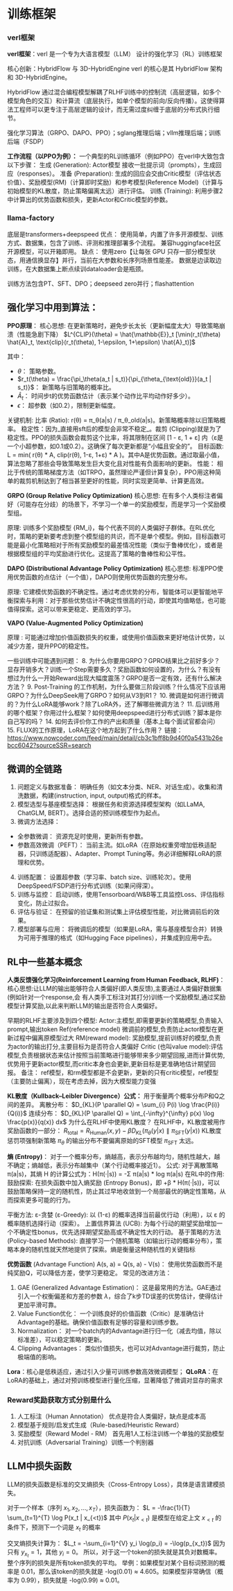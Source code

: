 # 训练框架
### verl框架
**verl框架**：verl 是一个专为大语言模型（LLM） 设计的强化学习（RL）训练框架

核心创新：HybridFlow 与 3D-HybridEngine
verl 的核心是其 HybridFlow 架构和 3D-HybridEngine。

HybridFlow 通过混合编程模型解耦了RLHF训练中的控制流（高层逻辑，如多个模型角色的交互）和计算流（底层执行，如单个模型的前向/反向传播）。这使得算法工程师可以更专注于高层逻辑的设计，而无需过度纠缠于底层的分布式执行细节。

强化学习算法（GRPO、DAPO、PPO）；sglang推理后端；vllm推理后端；训练后端（FSDP）


**工作流程（以PPO为例）：**
一个典型的RL训练循环（例如PPO）在verl中大致包含以下步骤：
生成 (Generation): Actor模型 接收一批提示词（prompts），生成回应（responses）。
准备 (Preparation): 生成的回应会交由Critic模型（评估状态价值）、奖励模型(RM)（计算即时奖励）和参考模型(Reference Model)（计算与初始模型的KL散度，防止策略偏离太远）进行评估。
训练 (Training): 利用步骤2中计算出的优势函数和损失，更新Actor和Critic模型的参数。

### llama-factory
底层是transformers+deepspeed
优点：
使用简单，内置了许多开源模型、训练方式、数据集，包含了训练、评测和推理部署多个流程。
兼容huggingface社区开源模型，可以开箱即用。
缺点：
使用zero【让每张 GPU 只存一部分模型状态，用通信换显存】并行，当前在大参数和长序列场景性能差。
数据是边读取边训练，在大数据集上断点续训dataloader会是瓶颈。

训练方法包含PT、SFT、DPO；deepseed zero并行；flashattention

## 强化学习中用到算法：
**PPO原理**：
核心思想: 在更新策略时，避免步长太长（更新幅度太大）导致策略崩溃（性能急剧下降）
$L^{CLIP}(\theta) = \hat{\mathbb{E}}_t [\min(r_t(\theta) \hat{A}_t, \text{clip}(r_t(\theta), 1-\epsilon, 1+\epsilon) \hat{A}_t)]$

其中：
- $\theta$： 策略参数。
- $r_t(\theta) = \frac{\pi_\theta(a_t | s_t)}{\pi_{\theta_{\text{old}}}(a_t | s_t)}$： 新策略与旧策略的概率比。
- $\hat{A}_t$： 时间步t的优势函数估计（表示某个动作比平均动作好多少）。
- $\epsilon$： 超参数（如0.2），限制更新幅度。

关键机制:
比率 (Ratio): r(θ) = π_θ(a|s) / π_θ_old(a|s)。新策略概率除以旧策略概率。
稳定性：因为_直接用sft后的模型会非常不稳定_。裁剪 (Clipping)就是为了稳定性。PPO的损失函数会裁剪这个比率，将其限制在区间 [1 - ε, 1 + ε] 内（ε是一个小超参数，如0.1或0.2）。这确保了每次更新都是“小幅且安全的”。
目标函数: L = min( r(θ) * A, clip(r(θ), 1-ε, 1+ε) * A )。其中A是优势函数。通过取最小值，算法忽略了那些会导致策略发生巨大变化且对性能有负面影响的更新。
性能： 相比于传统的策略梯度方法（如TRPO，虽然理论严谨但计算复杂），PPO用这种简单的裁剪机制达到了相当甚至更好的性能，同时实现更简单、计算更高效。

**GRPO (Group Relative Policy Optimization)**
核心思想: 在有多个人类标注者偏好（可能存在分歧）的场景下，不学习一个单一的奖励模型，而是学习一个奖励模型组。

原理: 训练多个奖励模型 {RM_i}，每个代表不同的人类偏好子群体。在RL优化时，策略的更新要考虑到整个模型组的共识，而不是单个模型。例如，目标函数可能是最小化策略相对于所有奖励模型的最差情况性能（类似于鲁棒优化），或者是根据模型组的平均奖励进行优化。这提高了策略的鲁棒性和公平性。

**DAPO (Distributional Advantage Policy Optimization)**
核心思想: 标准PPO使用优势函数的点估计（一个值），DAPO则使用优势函数的完整分布。

原理: 它建模优势函数的不确定性。通过考虑优势的分布，智能体可以更智能地平衡探索与利用：对于那些优势估计不确定性很高的行动，即使其均值略低，也可能值得探索。这可以带来更稳定、更高效的学习。

**VAPO (Value-Augmented Policy Optimization)**

原理 : 可能通过增加价值函数损失的权重，或使用价值函数来更好地估计优势，以减少方差，提升PPO的稳定性。


一些训练中可能遇到问题：
8. 为什么你要用GRPO？GPRO结果比之前好多少？显存开销多大？训练一个Step需要多久？奖励函数如何设置的，为什么？有没有想过为什么一开始Reward出现大幅度震荡？GRPO是否一定有效，还有什么解决方法？
9. Post-Training 的工作机制，为什么要做三阶段训练？什么情况下应该用GRPO？为什么DeepSeek用了GRPO？如何从V3到R1？
10. 微调是如何进行微调的？为什么LoRA能够work？除了LoRA外，还了解哪些微调方法？
11. 后训练用的哪个框架？你用过什么框架？如何使用deepspeed进行分布式训练？脚本是你自己写的吗？
14. 如何去评价你工作的产出和质量（基本上每个面试官都会问）
15. FLUX的工作原理，LoRA在这个地方起到了什么作用？
链接：https://www.nowcoder.com/feed/main/detail/cb3c1bff8b9d40f0a5431b26ebcc6042?sourceSSR=search


## 微调的全链路

1. 问题定义与数据准备： 明确任务（如文本分类、NER、对话生成）。收集和清洗数据，构建(instruction, input, output)格式的样本。
2. 模型选型与基座模型选择： 根据任务和资源选择模型架构（如LLaMA, ChatGLM, BERT）。选择合适的预训练模型作为起点。
3. 微调方法选择：
  - 全参数微调： 资源充足时使用，更新所有参数。
  - 参数高效微调（PEFT）： 当前主流。如LoRA（在原始权重旁增加低秩适配器，只训练适配器）、Adapter、Prompt Tuning等。务必详细解释LoRA的原理和优势。
4. 训练配置： 设置超参数（学习率、batch size、训练轮次）。使用DeepSpeed/FSDP进行分布式训练（如果问得深）。
5. 训练与监控： 启动训练，使用Tensorboard/W&B等工具监控Loss、评估指标变化，防止过拟合。
6. 评估与验证： 在预留的验证集和测试集上评估模型性能，对比微调前后的效果。
7. 模型部署与应用： 将微调后的模型（如果是LoRA，需与基座模型合并）转换为可用于推理的格式（如Hugging Face pipelines），并集成到应用中去。

## RL中一些基本概念
**人类反馈强化学习(Reinforcement Learning from Human Feedback, RLHF)**：
核心思想:让LLM的输出能够符合人类偏好(即人类反馈),主要通过人类偏好数据集(例如针对一个response,会
有人类手工标注对其打分)训练一个奖励模型,通过奖励模型计算奖励,以此来判断LLM的输出是否符合人类偏好。

早期的RLHF主要涉及到四个模型:
Actor:主模型,即需要更新的策略模型,负责输入prompt,输出token
Ref(reference model) 微调前的模型,负责防止actor模型在更新过程中偏离原模型过大
RM(reward model): 奖励模型,提前训练好的模型,负责为actor的输出打分,主要目标为是否符合人类偏好
Critic (也叫value model):评估模型,负责根据状态来估计按照当前策略进行能够带来多少期望回报,进而计算优势,优势用于更新actor模型,而critic本身也会更新,更新目标是更准确地估计期望回报。
备注：
ref模型，和rm模型都是不会更新，更新的只有critic模型，ref模型（主要防止偏离），现在考虑去掉，因为大模型能力变强

**KL散度（Kullback–Leibler Divergence）公式：**
用于衡量两个概率分布P和Q之间的差异。
离散分布： $D_{KL}(P \parallel Q) = \sum_{i} P(i) \log \frac{P(i)}{Q(i)}$
连续分布： $D_{KL}(P \parallel Q) = \int_{-\infty}^{\infty} p(x) \log \frac{p(x)}{q(x)} dx$
为什么在RLHF中使用KL散度？
在RLHF中，KL散度被用作奖励函数的一部分：
$R_{\text{total}} = R_{\text{Human}}(x, y) - \beta D_{KL}(\pi_\theta(y|x) \parallel \pi_{\text{SFT}}(y|x))$ 
KL散度惩罚项强制新策略 $\pi_\theta$ 的输出分布不要偏离原始的SFT模型 $\pi_{\text{SFT}}$ 太远。

**熵 (Entropy)**： 对于一个概率分布，熵越高，表示分布越均匀，随机性越大，越不确定；熵越低，表示分布越集中（某个行动概率接近1）。
公式: 对于离散策略 π(a|s)，其熵 H 的计算公式为：H(π(·|s)) = -Σ π(a|s) * log π(a|s)
在RL中的作用:
鼓励探索: 在损失函数中加入熵奖励 (Entropy Bonus)，即 +β * H(π(·|s))，可以鼓励策略保持一定的随机性，防止其过早地收敛到一个局部最优的确定性策略，从而探索更多可能的行为。

平衡方法:
ε-贪婪 (ε-Greedy): 以 (1-ε) 的概率选择当前最优行动（利用），以 ε 的概率随机选择行动（探索）。
上置信界算法 (UCB): 为每个行动的期望奖励增加一个不确定性bonus，优先选择期望奖励高或不确定性大的行动。
基于策略的方法 (Policy-based Methods): 直接学习一个随机策略（如输出行动的概率分布），策略本身的随机性就天然地提供了探索。熵是衡量这种随机性的关键指标

**优势函数** (Advantage Function) A(s, a) = Q(s, a) - V(s)：
使用优势函数而不是纯奖励Q，可以降低方差，使学习更稳定。
常见的改进方法：
1. GAE (Generalized Advantage Estimation)： 这是最常用的方法。GAE通过引入一个权衡偏差和方差的参数 $\lambda$，综合了k步TD误差的优势估计，使得估计更加平滑可靠。
2. Value Function优化： 一个训练良好的价值函数（Critic）是准确估计Advantage的基础。确保价值函数有足够的容量和训练步数。
3. Normalization： 对一个batch内的Advantage进行归一化（减去均值，除以标准差），可以稳定策略的更新。
4. Clipping Advantages： 类似价值损失，也可以对Advantage进行裁剪，防止极端值的影响。

**Lora**：核心是低秩适应，通过引入少量可训练参数高效微调模型；
**QLoRA**：在LoRA的基础上，通过对预训练模型进行量化压缩，显著降低了微调对显存的需求

### Reward奖励获取方式分别是什么
1. 人工标注（Human Annotation） 优点是符合人类偏好，缺点是成本高
2. 模型基于规则/启发式生成（Rule-based/Heuristic Reward）
3. 奖励模型（Reward Model - RM） 首先用1人工标注训练一个单独的奖励模型
4. 对抗训练（Adversarial Training）训练一个判别器

## LLM中损失函数
LLM的损失函数是标准的交叉熵损失（Cross-Entropy Loss），具体是语言建模损失。

对于一个样本（序列 $x_1, x_2, ..., x_T$），损失函数为：
$L = -\frac{1}{T} \sum_{t=1}^{T} \log P(x_t | x_{<t})$
其中 $P(x_t | x_{<t})$ 是模型在给定上文 $x_{<t}$ 的条件下，预测下一个词是 $x_t$ 的概率

交叉熵损失计算为：
$L_t = -\sum_{i=1}^{V} y_i \log(p_i) = -\log(p_{x_t})$
因为只有 $y_{x_t}=1$，其他 $y_i=0$。
所以，对于这一个token的损失就是其负对数概率。整个序列的损失是所有token损失的平均。
举例：如果模型对某个目标词预测的概率是 0.01，那么该token的损失就是 -log(0.01) ≈ 4.605。如果模型非常确信（概率为 0.99），损失就是 -log(0.99) ≈ 0.01。


